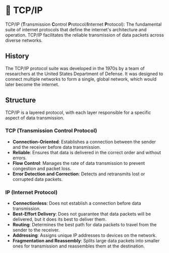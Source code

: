 # 📡 TCP/IP

TCP/IP (**T**ransmission **C**ontrol **P**rotocol/**I**nternet **P**rotocol): The fundamental suite of internet protocols that define the internet's architecture and operation.
TCP/IP facilitates the reliable transmission of data packets across diverse networks.

## History

The TCP/IP protocol suite was developed in the 1970s by a team of researchers at the United States Department of Defense.
It was designed to connect multiple networks to form a single, global network, which would later become the internet.

## Structure

TCP/IP is a layered protocol, with each layer responsible for a specific aspect of data transmission.

### TCP (Transmission Control Protocol)

- **Connection-Oriented**: Establishes a connection between the sender and the receiver before data transmission.
- **Reliable**: Ensures that data is delivered in the correct order and without errors.
- **Flow Control**: Manages the rate of data transmission to prevent congestion and packet loss.
- **Error Detection and Correction**: Detects and retransmits lost or corrupted data packets.

### IP (Internet Protocol)

- **Connectionless**: Does not establish a connection before data transmission.
- **Best-Effort Delivery**: Does not guarantee that data packets will be delivered, but it does its best to deliver them.
- **Routing**: Determines the best path for data packets to travel from the sender to the receiver.
- **Addressing**: Assigns unique IP addresses to devices on the network.
- **Fragmentation and Reassembly**: Splits large data packets into smaller ones for transmission and reassembles them at the destination.
